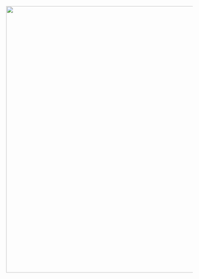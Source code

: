 
<img src="https://user-images.githubusercontent.com/51344498/128616828-2246561d-0177-4a5f-8002-423bf5c20d61.png" width="1024" height="720">
